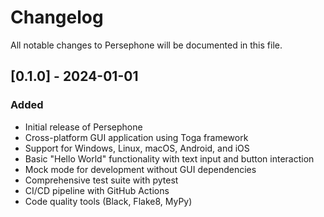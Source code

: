 # Changelog

All notable changes to Persephone will be documented in this file.

## [0.1.0] - 2024-01-01

### Added
- Initial release of Persephone
- Cross-platform GUI application using Toga framework
- Support for Windows, Linux, macOS, Android, and iOS
- Basic "Hello World" functionality with text input and button interaction
- Mock mode for development without GUI dependencies
- Comprehensive test suite with pytest
- CI/CD pipeline with GitHub Actions
- Code quality tools (Black, Flake8, MyPy)